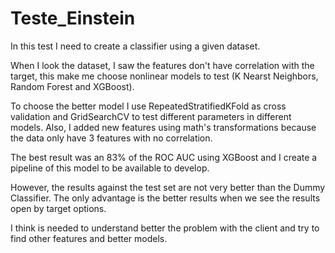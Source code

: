 # Teste_Einstein

In this test I need to create a classifier using a given dataset. 

When I look the dataset, I saw the features don't have correlation with the target, this make me choose nonlinear models to test (K Nearst Neighbors, Random Forest and XGBoost). 

To choose the better model I use RepeatedStratifiedKFold as cross validation and GridSearchCV to test different parameters in different models. Also, I added new features using math's transformations because the data only have 3 features with no correlation.

The best result was an 83% of the ROC AUC using XGBoost and I create a pipeline of this model to be available to develop.

However, the results against the test set are not very better than the Dummy Classifier. The only advantage is the better results when we see the results open by target options.

I think is needed to understand better the problem with the client and try to find other features and better models.
